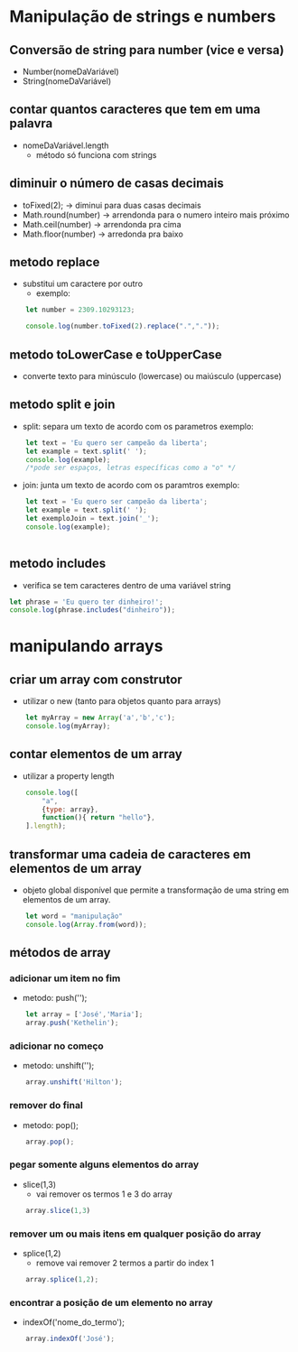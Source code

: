# Manipulação de strings e numbers

## Conversão de string para number (vice e versa)

- Number(nomeDaVariável)
- String(nomeDaVariável)

## contar quantos caracteres que tem em uma palavra

- nomeDaVariável.length
    * método só funciona com strings

## diminuir o número de casas decimais 

- toFixed(2); -> diminui para duas casas decimais
- Math.round(number) -> arrendonda para o numero inteiro mais próximo
- Math.ceil(number) -> arrendonda pra cima
- Math.floor(number) -> arredonda pra baixo


## metodo replace

- substitui um caractere por outro
    * exemplo: 
```js
    let number = 2309.10293123;

    console.log(number.toFixed(2).replace(".","."));
```    

## metodo toLowerCase e toUpperCase

- converte texto para minúsculo (lowercase)
ou maiúsculo (uppercase)

## metodo split e join 

- split: separa um texto de acordo com os parametros
exemplo: 
```js
    let text = 'Eu quero ser campeão da liberta';
    let example = text.split(' ');
    console.log(example);
    /*pode ser espaços, letras específicas como a "o" */

```

- join: junta um texto de acordo com os paramtros
exemplo: 
```js
    let text = 'Eu quero ser campeão da liberta';
    let example = text.split(' ');
    let exemploJoin = text.join('_');
    console.log(example);
    
```

## metodo includes 

- verifica se tem caracteres dentro de uma variável string

```js
let phrase = 'Eu quero ter dinheiro!';
console.log(phrase.includes("dinheiro"));
```

# manipulando arrays

## criar um array com construtor

- utilizar o new (tanto para objetos quanto para arrays)

```js
    let myArray = new Array('a','b','c');
    console.log(myArray);
```

## contar elementos de um array

- utilizar a property length

```js
    console.log([
        "a",
        {type: array},
        function(){ return "hello"},
    ].length);
```

## transformar uma cadeia de caracteres em elementos de um array

- objeto global disponível que permite a transformação de uma string em elementos de um array.

```js
    let word = "manipulação"
    console.log(Array.from(word)); 
```

## métodos de array

### adicionar um item no fim

-  metodo: push('');

```js
    let array = ['José','Maria'];
    array.push('Kethelin');
```

### adicionar no começo 

- metodo: unshift('');

```js
    array.unshift('Hilton');
```

### remover do final 

- metodo: pop();
```js
    array.pop();
```

### pegar somente alguns elementos do array
- slice(1,3)
    * vai remover os termos 1 e 3 do array

```js
    array.slice(1,3)
```

### remover um ou mais itens em qualquer posição do array
- splice(1,2)
    * remove vai remover 2 termos a partir do index 1
```js
    array.splice(1,2);
```

### encontrar a posição de um elemento no array
- indexOf('nome_do_termo');
```js
    array.indexOf('José');
```